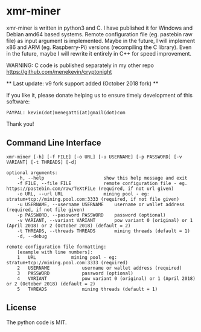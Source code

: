 # xmr-miner

xmr-miner is written in python3 and C. I have published it for Windows and Debian amd64 based systems.
Remote configuration file (eg. pastebin raw file) as input argument is implemented.
Maybe in the future, I will implement x86 and ARM (eg. Raspberry-Pi) versions (recompiling the C library).
Even in the future, maybe I will rewrite it entirely in C++ for speed improvement.

WARNING: C code is published separately in my other repo https://github.com/menekevin/cryptonight

** Last update: v9 fork support added (October 2018 fork) **

If you like it, please donate helping us to ensure timely development of this software:

```
PAYPAL: kevin(dot)menegatti(at)gmail(dot)com
```

Thank you!

## Command Line Interface
```
xmr-miner [-h] [-f FILE] [-o URL] [-u USERNAME] [-p PASSWORD] [-v VARIANT] [-t THREADS] [-d]

optional arguments:
	-h, --help            			show this help message and exit
	-f FILE, --file FILE  			remote configuration file - eg. https://pastebin.com/raw/TeXtFiLe (required, if not url given)
	-o URL, --url URL     			mining pool - eg: stratum+tcp://mining.pool.com:3333 (required, if not file given)
	-u USERNAME, --username USERNAME	username or wallet address (required, if not file given)
	-p PASSWORD, --password PASSWORD	password (optional)
	-v VARIANT, --variant VARIANT		pow variant 0 (original) or 1 (April 2018) or 2 (October 2018) (default = 2)
	-t THREADS, --threads THREADS		mining threads (default = 1)
	-d, --debug

remote configuration file formatting:
	[example with line numbers]:
	1	URL				mining pool - eg: stratum+tcp://mining.pool.com:3333 (required)
	2	USERNAME			username or wallet address (required)
	3	PASSWORD			password (optional)
	4	VARIANT				pow variant 0 (original) or 1 (April 2018) or 2 (October 2018) (default = 2)
	5	THREADS				mining threads (default = 1)	
```
## License
The python code is MIT.
